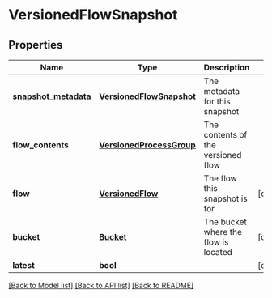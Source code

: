 # VersionedFlowSnapshot

## Properties
Name | Type | Description | Notes
------------ | ------------- | ------------- | -------------
**snapshot_metadata** | [**VersionedFlowSnapshot**](VersionedFlowSnapshot.md) | The metadata for this snapshot | 
**flow_contents** | [**VersionedProcessGroup**](VersionedProcessGroup.md) | The contents of the versioned flow | 
**flow** | [**VersionedFlow**](VersionedFlow.md) | The flow this snapshot is for | [optional] 
**bucket** | [**Bucket**](Bucket.md) | The bucket where the flow is located | [optional] 
**latest** | **bool** |  | [optional] 

[[Back to Model list]](../README.md#documentation-for-models) [[Back to API list]](../README.md#documentation-for-api-endpoints) [[Back to README]](../README.md)


